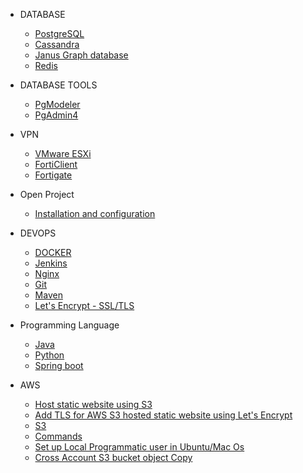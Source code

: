 * DATABASE
    * [PostgreSQL](PostgreSQL/Install_PostgresQL_in_Ubuntu.md)
    * [Cassandra](Cassandra/Installation.md)
    * [Janus Graph database](JanusGraph/Installation.md)
    * [Redis](redis/install.md)

* DATABASE TOOLS
    * [PgModeler](pgmodeler/build_pgmodeler_from_source_mac.md)
    * [PgAdmin4](pgadmin4/install_pgadmin4_using_docker.md)

* VPN 
    * [VMware ESXi](VMware%20ESXi/Start%20VM's%20automatically%20during%20the%20boot.md)
    * [FortiClient](Forticlient/Install_FortiClient_Ubuntu.md)
    * [Fortigate](Fortigate/Setup.png)

* Open Project
    * [Installation and configuration](openProject/installation.md)

* DEVOPS
    * [DOCKER](docker/installtion_configuration.md)
    * [Jenkins](jenkin/installation.adoc)
    * [Nginx](Nginx/installation_in_Ubuntu.md)
    * [Git](git/commands.md)
    * [Maven](maven/upgrade_maven.md)
    * [Let's Encrypt - SSL/TLS](TLS/let's_encrypt.md)

* Programming Language
    * [Java](Java/Installation.md)
    * [Python](python/installation.md)
    * [Spring boot](spring-boot-jar/Create%20linux%20process.md)

* AWS
    * [Host static website using S3](aws/host_static_website_using_s3.md)
    * [Add TLS for AWS S3 hosted static website using Let's Encrypt](aws/tls/create_cloud_front.md)
    * [S3](aws/S3)
    * [Commands](aws/S3/commands.md)
    * [Set up Local Programmatic user in Ubuntu/Mac Os](aws/S3/Set-up%20user%20in%20Ubuntu/Mac.md)
    * [Cross Account S3 bucket object Copy](aws/S3/Set-up%20user%20in%20Ubuntu/cross_account_S3_copy.md)
